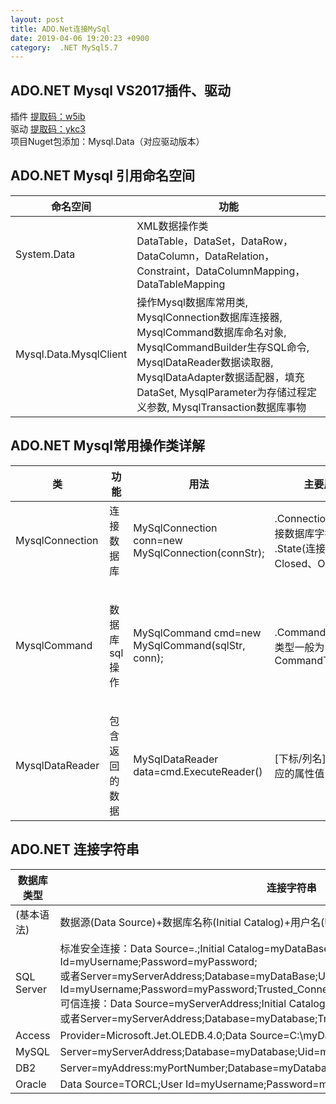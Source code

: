 ```yaml
---
layout: post
title: ADO.Net连接MySql
date: 2019-04-06 19:20:23 +0900
category:  .NET MySql5.7
---
```

## ADO.NET Mysql VS2017插件、驱动 
插件 [提取码：w5ib ](https://pan.baidu.com/s/1bNm8e20hZU6cnU0H7CzHnQ )  
驱动 [提取码：ykc3 ](https://pan.baidu.com/s/1JExlZDO9-4CgkjrjgcyrQg )  
项目Nuget包添加：Mysql.Data（对应驱动版本）  

## ADO.NET Mysql 引用命名空间

|命名空间|功能|  
|-|-|  
|System.Data|XML数据操作类<br>DataTable，DataSet，DataRow，DataColumn，DataRelation，Constraint，DataColumnMapping，DataTableMapping|  
|Mysql.Data.MysqlClient|操作Mysql数据库常用类, MysqlConnection数据库连接器, MysqlCommand数据库命名对象, MysqlCommandBuilder生存SQL命令, MysqlDataReader数据读取器, MysqlDataAdapter数据适配器，填充DataSet, MysqlParameter为存储过程定义参数, MysqlTransaction数据库事物|  

## ADO.NET Mysql常用操作类详解
|类|功能|用法|主要属性|主要方法|  
|-|-|-|-|-|  
|MysqlConnection|连接数据库|MySqlConnection conn=new MySqlConnection(connStr);|.ConnectionString(连接数据库字符串), .State(连接状态Closed、Open两种)|.Open()(打开连接), .Close()(关闭连接)|  
|MysqlCommand|数据库sql操作|MySqlCommand cmd=new MySqlCommand(sqlStr, conn);|.CommandType(命令类型一般为CommandType.Text)|.ExecuteNonQuery() (执行insert,delete,update操作，返回受影响行数) .ExecuteReader() (返回MysqlDataReader对象)|  
|MysqlDataReader|包含返回的数据|MySqlDataReader data=cmd.ExecuteReader()|[下标/列名]当前行对应的属性值|.Read() (光标移动到下一行，返回flase表示结束)|  

## ADO.NET 连接字符串

|数据库类型|连接字符串|  
|-|-|  
|(基本语法)|数据源(Data Source)+数据库名称(Initial Catalog)+用户名(User ID)+密码(Password)|  
|SQL Server|标准安全连接：Data Source=.;Initial Catalog=myDataBase;User Id=myUsername;Password=myPassword;<br>或者Server=myServerAddress;Database=myDataBase;User Id=myUsername;Password=myPassword;Trusted_Connection=False;<br>可信连接：Data Source=myServerAddress;Initial Catalog=myDataBase;Integrated Security=SSPI;<br>或者Server=myServerAddress;Database=myDatabase;Trusted_Connection=True; |  
|Access|Provider=Microsoft.Jet.OLEDB.4.0;Data Source=C:\myDatabase.mdb;User Id=admin;Password=;|  
|MySQL|Server=myServerAddress;Database=myDatabase;Uid=myUsername;Pwd=myPassword;|  
|DB2|Server=myAddress:myPortNumber;Database=myDatabase;UID=myUsername;PWD=myPassword;|  
|Oracle|Data Source=TORCL;User Id=myUsername;Password=myPassword; |  


<!--stackedit_data:
eyJoaXN0b3J5IjpbMjA1NjQ3NTk4NSwtNjkxOTA2ODFdfQ==
-->